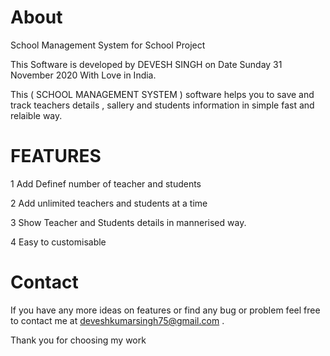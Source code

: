 # About
School Management System for School Project

This Software is developed by DEVESH SINGH on Date Sunday 31 November 2020 With Love in India.

This ( SCHOOL MANAGEMENT SYSTEM ) software helps you to save and track teachers details , sallery and students information in simple fast and relaible way.

# FEATURES

1 Add Definef number of teacher and students

2 Add unlimited teachers and students at a time

3 Show Teacher and Students details in mannerised way.

4 Easy to customisable

# Contact
If you have any more ideas on features or find any bug or problem feel free to contact me at deveshkumarsingh75@gmail.com .

Thank you for choosing my work
